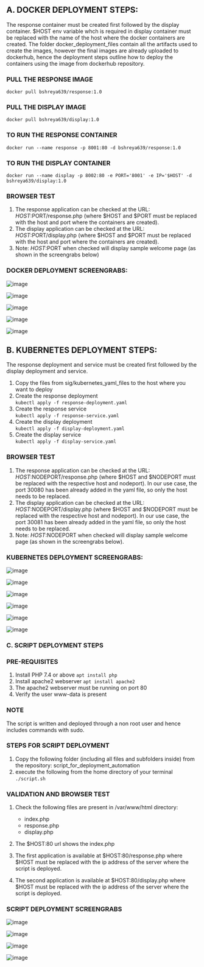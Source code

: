 ## A. DOCKER DEPLOYMENT STEPS:  
The response container must be created first followed by the display container. $HOST env variable whch is required in display container must be replaced with the name of the host where the docker containers are created. The folder docker_deployment_files contain all the artifacts used to create the images, however the final images are already uploaded to dockerhub, hence the deployment steps outline how to deploy the containers using the image from dockerhub repository.

### PULL THE RESPONSE IMAGE  
`docker pull bshreya639/response:1.0`  

### PULL THE DISPLAY IMAGE
`docker pull bshreya639/display:1.0`

### TO RUN THE RESPONSE CONTAINER  
`docker run --name response -p 8001:80 -d bshreya639/response:1.0`
   
### TO RUN THE DISPLAY CONTAINER  
`docker run --name display -p 8002:80 -e PORT='8001' -e IP='$HOST' -d bshreya639/display:1.0`  

### BROWSER TEST  
1. The response application can be checked at the URL: $HOST:$PORT/response.php (where $HOST and $PORT must be replaced with the host and port where the containers are created).  
2. The display application can be checked at the URL: $HOST:$PORT/display.php (where $HOST and $PORT must be replaced with the host and port where the containers are created).
3. Note: $HOST:$PORT when checked will display sample welcome page (as shown in the screengrabs below)

### DOCKER DEPLOYMENT SCREENGRABS:  
![image](https://github.com/bshreya639/sig/assets/18439044/b23a32e9-7b1a-47d9-b4b6-8a55adb7ce38)  

![image](https://github.com/bshreya639/sig/assets/18439044/b0e4ba56-7bff-48c4-9124-b4fe3f15fcb8)  

![image](https://github.com/bshreya639/sig/assets/18439044/646f9f80-940b-4695-84aa-5393eb9bbb52)  

![image](https://github.com/bshreya639/sig/assets/18439044/a3e9575e-8085-4d28-8570-1222f6e4953b)  

![image](https://github.com/bshreya639/sig/assets/18439044/8f7b3bc2-7d59-48ed-ae45-1078eaa6c91a)  

 

## B. KUBERNETES DEPLOYMENT STEPS:  
The response deployment and service must be created first followed by the display deployment and service.

1. Copy the files from sig/kubernetes_yaml_files to the host where you want to deploy  
2. Create the response deployment  
   `kubectl apply -f response-deployment.yaml`  
4. Create the response service  
   `kubectl apply -f response-service.yaml`  
6. Create the display deployment  
   `kubectl apply -f display-deployment.yaml`  
8. Create the display service  
   `kubectl apply -f display-service.yaml`

### BROWSER TEST  
1. The response application can be checked at the URL: $HOST:$NODEPORT/response.php (where $HOST and $NODEPORT must be replaced with the respective host and nodeport). In our use case, the port 30080 has been already added in the yaml file, so only the host needs to be replaced. 
2. The display application can be checked at the URL: $HOST:$NODEPORT/display.php (where $HOST and $NODEPORT must be replaced with the respective host and nodeport). In our use case, the port 30081 has been already added in the yaml file, so only the host needs to be replaced. 
3. Note: $HOST:$NODEPORT when checked will display sample welcome page (as shown in the screengrabs below).  

### KUBERNETES DEPLOYMENT SCREENGRABS:

   ![image](https://github.com/bshreya639/sig/assets/18439044/8086002c-9159-40f7-9fc4-1a6cfba26f49)

   ![image](https://github.com/bshreya639/sig/assets/18439044/fb943121-bcc3-43b3-860b-67bd28269d7e)

   ![image](https://github.com/bshreya639/sig/assets/18439044/167a54dd-da31-493a-a983-53361c7dcfd0)  

   ![image](https://github.com/bshreya639/sig/assets/18439044/09cf61a3-d807-478d-921a-6805428ea3c1)  

   ![image](https://github.com/bshreya639/sig/assets/18439044/791fc62a-5083-40c9-bbf5-14113ac67d90)  

   ![image](https://github.com/bshreya639/sig/assets/18439044/75b58c35-9789-4594-8824-9c97041ef36e)  

   ### C. SCRIPT DEPLOYMENT STEPS  

   ### PRE-REQUISITES  
   1. Install PHP 7.4 or above
     `apt install php`  
   2. Install apache2 webserver
     `apt install apache2`
   3. The apache2 webserver must be running on port 80
   4. Verify the user www-data is present

   ### NOTE  
   The script is written and deployed through a non root user and hence includes commands with sudo.  

   ### STEPS FOR SCRIPT DEPLOYMENT

   1. Copy the following folder (including all files and subfolders inside) from the repository: script_for_deployment_automation
   2. execute the following from the home directory of your terminal  
     `./script.sh`


   ### VALIDATION AND BROWSER TEST
   1. Check the following files are present in /var/www/html directory:
      * index.php  
      * response.php  
      * display.php
        
   2. The $HOST:80 url shows the index.php
   3. The first application is available at $HOST:80/response.php where $HOST must be replaced with the ip address of the server where the script is deployed.  
   4. The second application is available at $HOST:80/display.php where $HOST must be replaced with the ip address of the server where the script is deployed.  

  ### SCRIPT DEPLOYMENT SCREENGRABS  

  ![image](https://github.com/bshreya639/sig/assets/18439044/10b7e2af-1d47-4152-af26-159b7640c44b)  

  ![image](https://github.com/bshreya639/sig/assets/18439044/5bb06d6e-ab81-40f2-bed4-98476737d51b)  

  ![image](https://github.com/bshreya639/sig/assets/18439044/e3c9ecdc-c812-482d-a005-e44c08c4e14e)  

  ![image](https://github.com/bshreya639/sig/assets/18439044/a9fe5566-b75b-45b0-820f-7a36bb8ed9a1)  



  
  
  
   


   


   




   



